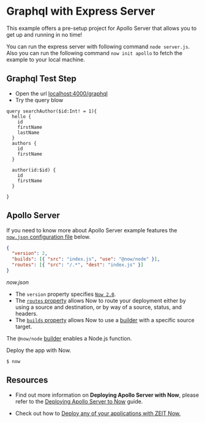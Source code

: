 # Graphql with Express Server

This example offers a pre-setup project for Apollo Server that allows you to get up and running in no time!

You can run the express server with following command `node server.js`.
Also you can run the following command `now init apollo` to fetch the example to your local machine.

## Graphql Test Step
* Open the url [localhost:4000/graphql](http://localhost:4000/graphql)
* Try the query blow
```
query searchAuthor($id:Int! = 1){
  hello {
    id
    firstName
    lastName
  }
  authors {
    id
    firstName
  }
  
  author(id:$id) {
    id
    firstName
  }

}
```


## Apollo Server
If you need to know more about Apollo Server example features the [`now.json` configuration file](https://zeit.co/docs/v2/deployments/configuration) below.

```json
{
  "version": 2,
  "builds": [{ "src": "index.js", "use": "@now/node" }],
  "routes": [{ "src": "/.*", "dest": "index.js" }]
}
```
_now.json_

- The `version` property specifies [`Now 2.0`](https://zeit.co/now).
- The [`routes` property](/docs/v2/deployments/configuration#routes) allows Now to route your deployment either by using a source and destination, or by way of a source, status, and headers.
- The [`builds` property](https://zeit.co/docs/v2/deployments/builds) allows Now to use a [builder](https://zeit.co/docs/v2/deployments/builders/overview/) with a specific source target.

The `@now/node` [builder](https://zeit.co/docs/v2/deployments/builders/overview) enables a Node.js function.

Deploy the app with Now.

```shell
$ now
```

## Resources

- Find out more information on **Deploying Apollo Server with Now**, please refer to the [Deploying Apollo Server to Now](https://zeit.co/guides/deploying-apolloserver-to-now/) guide.

- Check out how to [Deploy any of your applications with ZEIT Now.](https://zeit.co/docs/v2/deployments/basics)
